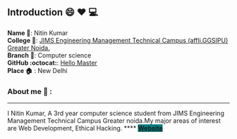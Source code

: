 ## Introduction :smile: :heart: :computer:
**Name :card_index:**:     Nitin Kumar
<br>
**College :school_satchel:**: <a href="http://www.jimsgn.org/" >JIMS Engineering Management Technical Campus (affli.GGSIPU) Greater Noida.</a>
<br>
**Branch :notebook:**: Computer science
<br>
**GitHub :octocat:**: [Hello Master](https://github.com/MasterKN48/)
<br>
**Place :house:** : New Delhi
### About me :boy: :
---
I Nitin Kumar, A 3rd year computer science student from JIMS Engineering Management Technical Campus Greater noida.My major areas of interest are Web Development, Ethical Hacking.
****  **<a href="http://masterkn48.me/" style="background:teal;">Website</a>**

